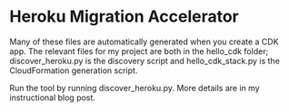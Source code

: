 # Heroku Migration Accelerator

Many of these files are automatically generated when you create a CDK app. The relevant files for my project are both in the hello_cdk folder; discover_heroku.py is the discovery script and hello_cdk_stack.py is the CloudFormation generation script.

Run the tool by running discover_heroku.py. More details are in my instructional blog post.
